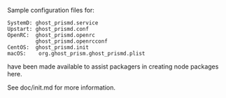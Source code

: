Sample configuration files for:
```
SystemD: ghost_prismd.service
Upstart: ghost_prismd.conf
OpenRC:  ghost_prismd.openrc
         ghost_prismd.openrcconf
CentOS:  ghost_prismd.init
macOS:    org.ghost_prism.ghost_prismd.plist
```
have been made available to assist packagers in creating node packages here.

See doc/init.md for more information.
